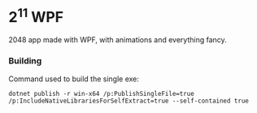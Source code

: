 ﻿# 2<sup>11</sup>  WPF

2048 app made with WPF, with animations and everything fancy.

### Building

Command used to build the single exe:

```
dotnet publish -r win-x64 /p:PublishSingleFile=true /p:IncludeNativeLibrariesForSelfExtract=true --self-contained true
```